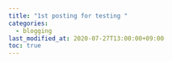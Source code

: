 ```yaml
---
title: "1st posting for testing "
categories: 
  - blogging
last_modified_at: 2020-07-27T13:00:00+09:00
toc: true
---
```

